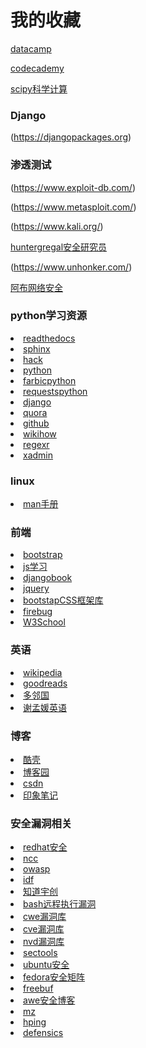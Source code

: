 # 我的收藏

[datacamp](https://www.datacamp.com/)

[codecademy](https://www.codecademy.com/)

[scipy科学计算](https://www.scipy.org)

### Django
(https://djangopackages.org)

### 渗透测试
(https://www.exploit-db.com/)

(https://www.metasploit.com/)

(https://www.kali.org/)

[huntergregal安全研究员](https://github.com/huntergregal/mimipenguin)

(https://www.unhonker.com/)

[阿布网络安全](http://sshack.blog.51cto.com/)


### python学习资源

<li><a href="https://readthedocs.org/">readthedocs</a></li>
<li><a href="http://www.sphinx-doc.org/en/stable/">sphinx</a></li>
<li><a href="http://www.hackingarticles.in/">hack</a></li>
<li><a href="https://www.python.org/" target="_blank">python</a></li>
<li><a href="http://www.fabfile.org/" target="_blank">farbicpython</a></li>
<li><a href="http://docs.python-requests.org/en/latest/" target="_blank">requestspython</a></li>
<li><a href="https://www.djangoproject.com/" target="_blank">django</a></li>
<li><a href="https://www.quora.com/" target="_blank">quora</a></li>
<li><a href="https://github.com/" target="_blank">github</a></li>
<li><a href="http://www.wikihow.com/Main-Page" target="_blank">wikihow</a></li>
<li><a href="http://www.regexr.com/" target="_blank">regexr</a></li>
<li><a href="http://sshwsfc.github.io/xadmin/" target="_blank">xadmin</a></li>

### linux
<li><a href="https://linux.die.net/" target="_blank">man手册</a></li>

### 前端
<li><a href="https://getbootstrap.com/" target="_blank">bootstrap</a></li>
<li><a href="https://www.codecademy.com/learn/javascript">js学习</a></li>
<li><a href="http://djangobook.py3k.cn" target="_blank">djangobook</a></li>
<li><a href="http://api.jquery.com/" target="_blank">jquery</a></li>
<li><a href="http://www.bootcss.com/" target="_blank">bootstapCSS框架库</a></li>
<li><a href="http://getfirebug.com" target="_blank"> firebug </a> </li>
<li><a href="http://www.w3school.com.cn" target="_blank"> W3School</a></li>

### 英语
<li><a href="https://en.wikipedia.org/wiki/Main_Page" target="_blank">wikipedia</a></li>
<li><a href="https://www.goodreads.com/" target="_blank">goodreads</a></li>
<li><a href="http://www.duolingo.cn/" target="_blank">多邻国</a></li>
<li><a href="http://xiemengyuan.cn/" target="_blank">谢孟媛英语</a></li>

### 博客

<li><a href="http://coolshell.cn/articles/17583.html" target="_blank">酷壳</a></li>
<li><a href="http://www.cnblogs.com/" target="_blank">博客园</a></li>
<li><a href="http://blog.csdn.net/lineuman" target="_blank">csdn</a></li>
<li><a href="https://www.yinxiang.com/" target="_blank">印象笔记</a></li>

### 安全漏洞相关
<li><a href="https://access.redhat.com/documentation/zh-CN/Red_Hat_Enterprise_Linux/7/html/Security_Guide/chap-Overview_of_Security_Topics.html#sec-What_is_Computer_Security">redhat安全</a></li>
<li><a href="https://github.com/nccgroup">ncc</a></li>
<li><a href="https://www.owasp.org/index.php/Main_Page">owasp</a></li>
<li><a href="http://ctf.idf.cn">idf</a></li>
<li><a href="http://blog.knownsec.com/" target="_blank">知道宇创</a></li>
<li><a href="http://sec.chinabyte.com/196/13092196.shtml">bash远程执行漏洞</a></li>
<li><a href="http://cwe.mitre.org/data/index.html#review" target="_blank">cwe漏洞库</a></li>
<li><a href="http://cve.mitre.org/" target="_blank">cve漏洞库</a></li>
<li><a href="https://nvd.nist.gov/" target="_blank">nvd漏洞库</a></li>
<li><a href="http://sectools.org/" target="_blank">sectools</a></li>
<li><a href="https://wiki.ubuntu.com/Security/Features" target="_blank">ubuntu安全</a></li>
<li><a href="http://fedoraproject.org/wiki/Security_Features_Matrix" target="_blank">fedora安全矩阵</a></li>
<li><a href="http://www.freebuf.com/" >freebuf</a></li>
<li><a href="http://www.awe.com/mark/">awe安全博客</a></li>
<li><a href="http://www.perihel.at/sec/mz/">mz</a></li>
<li><a href="http://hping.org/">hping</a></li>
<li><a href="http://www.codenomicon.com/products/defensics/">defensics</a></li>
